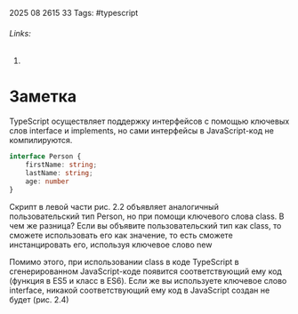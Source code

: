 2025 08 2615 33
Tags: #typescript 
###### Links: 
1) 
# Заметка
TypeScript осуществляет поддержку интерфейсов с помощью ключевых слов interface и implements, но сами интерфейсы в JavaScript-код не компилируются.
```ts
interface Person {
	firstName: string;
	lastName: string;
	age: number
}
```
Скрипт в левой части рис. 2.2 объявляет аналогичный пользовательский тип Person, но при помощи ключевого слова class. В чем же разница? Если вы объявите пользовательский тип как class, то сможете использовать его как значение, то есть сможете инстанцировать его, используя ключевое слово new

Помимо этого, при использовании class в коде TypeScript в сгенерированном JavaScript-коде появится соответствующий ему код (функция в ES5 и класс в ES6). Если же вы используете ключевое слово interface, никакой соответствующий ему код в JavaScript создан не будет (рис. 2.4)